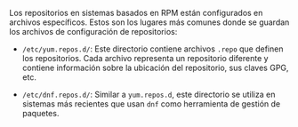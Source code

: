 Los repositorios en sistemas basados en RPM están configurados en archivos específicos. 
Estos son los lugares más comunes donde se guardan los archivos de configuración de repositorios:

- `/etc/yum.repos.d/`: Este directorio contiene archivos `.repo` que definen los repositorios.
  Cada archivo representa un repositorio diferente y contiene información sobre la ubicación del repositorio, sus claves GPG, etc.

- `/etc/dnf.repos.d/`: Similar a `yum.repos.d`, este directorio se utiliza en sistemas más recientes que usan `dnf` como herramienta de gestión de paquetes.


